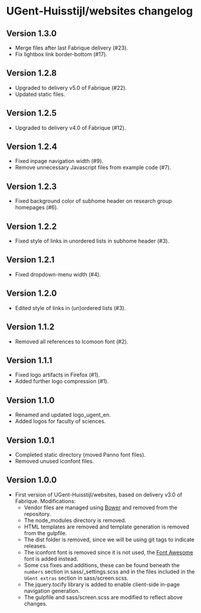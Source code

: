 UGent-Huisstijl/websites changelog
==================================

Version 1.3.0
-------------

- Merge files after last Fabrique delivery (#23).
- Fix lightbox link border-bottom (#17).

Version 1.2.8
-------------

- Upgraded to delivery v5.0 of Fabrique (#22).
- Updated static files.

Version 1.2.5
-------------

- Upgraded to delivery v4.0 of Fabrique (#12).

Version 1.2.4
-------------

- Fixed inpage navigation width (#9).
- Remove unnecessary Javascript files from example code (#7).

Version 1.2.3
-------------

- Fixed background color of subhome header on research group homepages (#6).

Version 1.2.2
-------------

- Fixed style of links in unordered lists in subhome header (#3).

Version 1.2.1
-------------

- Fixed dropdown-menu width (#4).

Version 1.2.0
-------------

- Edited style of links in (un)ordered lists (#3).

Version 1.1.2
-------------

- Removed all references to Icomoon font (#2).

Version 1.1.1
-------------

- Fixed logo artifacts in Firefox (#1).
- Added further logo compression (#1).

Version 1.1.0
-------------

- Renamed and updated logo_ugent_en.
- Added logos for faculty of sciences.

Version 1.0.1
-------------

- Completed static directory (moved Panno font files).
- Removed unused iconfont files.

Version 1.0.0
-------------

- First version of UGent-Huisstijl/websites, based on delivery v3.0 of Fabrique. Modifications:
  - Vendor files are managed using [Bower](https://bower.io/) and removed from the repository.
  - The node_modules directory is removed.
  - HTML templates are removed and template generation is removed from the gulpfile.
  - The dist folder is removed, since we will be using git tags to indicate releases.
  - The iconfont font is removed since it is not used, the [Font Awesome](http://fontawesome.io/) font is added instead.
  - Some css fixes and additions, these can be found beneath the `numbers` section in sass/\_settings.scss and in the files included in the `UGent extras` section in sass/screen.scss.
  - The jquery.tocify library is added to enable client-side in-page navigation generation.
  - The gulpfile and sass/screen.scss are modified to reflect above changes.
